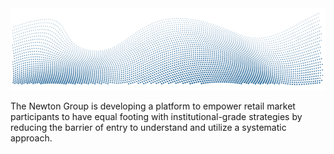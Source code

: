 <img src="https://raw.githubusercontent.com/Newton-Group/.github/master/profile/github-banner.png" alt="Newton Data wave logo">

The Newton Group is developing a platform to empower retail market participants to have equal footing with institutional-grade strategies by reducing the barrier of entry to understand and utilize a systematic approach.
